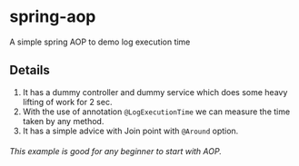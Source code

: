 # spring-aop
A simple spring AOP to demo log execution time

## Details
1. It has a dummy controller and dummy service which does some heavy lifting of work for 2 sec.
2. With the use of annotation ```@LogExecutionTime``` we can measure the time taken by any method.
3. It has a simple advice with Join point with ```@Around``` option.

###### _This example is good for any beginner to start with AOP._

